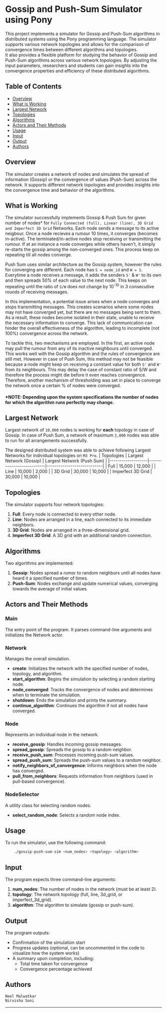 # Gossip and Push-Sum Simulator using Pony

This project implements a simulator for Gossip and Push-Sum algorithms in distributed systems using the Pony programming language. The simulator supports various network topologies and allows for the comparison of convergence times between different algorithms and topologies.<br>
It also provides a flexible platform for studying the behavior of Gossip and Push-Sum algorithms across various network topologies. By adjusting the input parameters, researchers and students can gain insights into the convergence properties and efficiency of these distributed algorithms.

## Table of Contents

- [Overview](#overview)
- [What is Working](#what-is-working)
- [Largest Network](#largest-network)
- [Topologies](#topologies)
- [Algorithms](#algorithms)
- [Actors and Their Methods](#actors-and-their-methods)
- [Usage](#usage)
- [Input](#input)
- [Output](#output)
- [Authors](#authors)


## Overview

The simulator creates a network of nodes and simulates the spread of information (Gossip) or the convergence of values (Push-Sum) across the network. It supports different network topologies and provides insights into the convergence time and behavior of the algorithms.

## What is Working
The simulator successfully implements Gossip & Push Sum for given number of nodes* for `Fully Connected (full), Linear (line), 3D Grid and Imperfect 3D Grid` Networks. Each node sends a message to its active neigbour. Once a node recieves a rumour 10 times, it converges (becomes in-active). The terminated/in-active nodes stop receiving or transmitting the rumour. If at an instance a node converges while others haven't, it simply re-starts the gossip among the non-converged ones. This process keep on repeating till all nodes converge.<br>

Push Sum uses similar architecture as the Gossip system, however the rules for converging are different. Each node has `S = node_id` and `W = 1`. Everytime a node receives a message, it adds the senders `S'` & `W'` to its own and then spreads 50% of each value to the next node. This keeps on repeating until the ratio of `S/W` does not change by 10<sup>-10</sup> in 3 consecutive rounds of receiving messages.<br>

In this implementation, a potential issue arises when a node converges and stops transmitting messages. This creates scenarios where some nodes may not have converged yet, but there are no messages being sent to them. As a result, these nodes become isolated in their state, unable to receive the necessary information to converge. This lack of communication can hinder the overall effectiveness of the algorithm, leading to incomplete (not 100%) convergence across the network.<br>

 To tackle this, two mechanisms are employed. In the first, an active node may pull the rumour from any of its inactive neighbours until converged. This works well with the Gossip algorithm and the rules of convergence are still met. However in case of Push Sum, this method may not be feasible because a node might keep on receiving a constant value for both `S'` and `W'` from its neighbours. This may delay the case of constant ratio of S/W and therefore the process might die before it even reaches convergence. Therefore, another mechanism of thresholding was set in place to converge the network once a certain % of nodes were converged.

#### *NOTE: Depending upon the system specifications the number of nodes for which the algorithm runs perfectly may change. 
## Largest Network
Largest network of `10,000` nodes is working for <b>each</b> topology in case of Gossip.
In case of Push Sum, a network of maximum `2,000` nodes was able to run for all arrangements successfully.

The designed distributed system was able to achieve following Largest Networks for individual topologies on `M3 Pro`.
| Topologies        | Largest Network (Gossip) | Largest Network (Push Sum) |
|-------------------|--------------------------|----------------------------|
| Full              | 15,000                   | 12,000                     |
| Line              | 10,000                   | 2,000                      |
| 3D Grid           | 30,000                   | 10,000                     |
| Imperfect 3D Grid | 30,000                   | 10,000                     |

## Topologies

The simulator supports four network topologies:

1. **Full**: Every node is connected to every other node.
2. **Line**: Nodes are arranged in a line, each connected to its immediate neighbors.
3. **3D Grid**: Nodes are arranged in a three-dimensional grid.
4. **Imperfect 3D Grid**: A 3D grid with an additional random connection.

## Algorithms

Two algorithms are implemented:

1. **Gossip**: Nodes spread a rumor to random neighbors until all nodes have heard it a specified number of times.
2. **Push-Sum**: Nodes exchange and update numerical values, converging towards the average of initial values.

## Actors and Their Methods

### Main

The entry point of the program. It parses command-line arguments and initializes the Network actor.

### Network

Manages the overall simulation.

- **create**: Initializes the network with the specified number of nodes, topology, and algorithm.
- **start_algorithm**: Begins the simulation by selecting a random starting node.
- **node_converged**: Tracks the convergence of nodes and determines when to terminate the simulation.
- **shutdown**: Ends the simulation and prints the summary.
- **continue_algorithm**: Continues the algorithm if not all nodes have converged.

### Node

Represents an individual node in the network.

- **receive_gossip**: Handles incoming gossip messages.
- **spread_gossip**: Spreads the gossip to a random neighbor.
- **receive_push_sum**: Processes incoming push-sum values.
- **spread_push_sum**: Spreads the push-sum values to a random neighbor.
- **notify_neighbors_of_convergence**: Informs neighbors when the node has converged.
- **pull_from_neighbors**: Requests information from neighbors (used in pull-based convergence).

### NodeSelector

A utility class for selecting random nodes.

- **select_random_node**: Selects a random node index.

## Usage

To run the simulator, use the following command:
```bash
    ./gossip-push-sum-sim <num_nodes> <topology> <algorithm>
```

## Input

The program expects three command-line arguments:

1. **num_nodes**: The number of nodes in the network (must be at least 2).
2. **topology**: The network topology (full, line, 3d_grid, or imperfect_3d_grid).
3. **algorithm**: The algorithm to simulate (gossip or push-sum).

## Output

The program outputs:

- Confirmation of the simulation start
- Progress updates (optional, can be uncommented in the code to visualize how the system works)
- A summary upon completion, including:
  - Total time taken for convergence
  - Convergence percentage achieved

## Authors
```
Neel Malwatkar
Nirvisha Soni 
```
---

